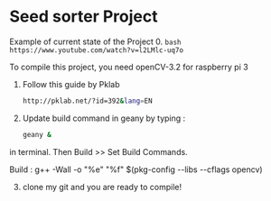 Seed sorter Project
===============
Example of current state of the Project 
0. 	```bash 
	https://www.youtube.com/watch?v=l2LMlc-uq7o
	```

To compile this project, you need openCV-3.2 for raspberry pi 3
1. Follow this guide by Pklab
	```bash 
	http://pklab.net/?id=392&lang=EN
	```
2. Update build command in geany by typing :
	```bash
	geany &
	```
in terminal. Then Build >> Set Build Commands.

Build : g++ -Wall -o "%e" "%f" $(pkg-config --libs --cflags opencv)

3. clone my git and you are ready to compile!

